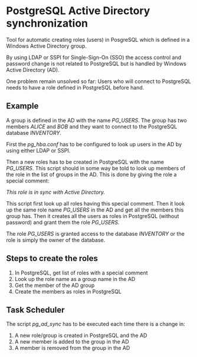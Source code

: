 PostgreSQL Active Directory synchronization
===========================================

Tool for automatic creating roles (users) in PosgreSQL which is defined in a 
Windows Active Directory group.

By using LDAP or SSPI for Single-Sign-On (SSO) the access control and password
change is not related to PostgreSQL but is handled by Windows Active Directory (AD).

One problem remain unsolved so far: Users who will connect to PostgreSQL 
needs to have a role defined in PostgreSQL before hand.

Example
-------

A group is defined in the AD with the name *PG_USERS*.
The group has two members *ALICE* and *BOB* and
they want to connect to the PostgreSQL
database *INVENTORY*.

First the *pg_hba.conf* has to be configured to look up
users in the AD by using either LDAP or SSPI.

Then a new roles has to be created in PostgreSQL with
the name *PG_USERS*. This script should in some way be 
told to look up members of the role in the list of groups
in the AD. This is done by giving the role a special comment:

   *This role is in sync with Active Directory.*

This script first look up all roles having this special comment.
Then it look up the same role name *PG_USERS* in the AD
and get all the members this group has.
Then it creates all the users as roles in PostgreSQL
(without password) and grant them the role *PG_USERS*.

The role *PG_USERS* is granted access to the database *INVENTORY*
or the role is simply the owner of the database.

Steps to create the roles
-------------------------

1. In PostgreSQL, get list of roles with a special comment
2. Look up the role name as a group name in the AD
3. Get the member of the AD group
4. Create the members as roles in PostgreSQL

Task Scheduler
--------------

The script *pg_ad_sync* has to be executed each time there
is a change in:

1. A new role/group is created in PostgreSQL and the AD
2. A new member is added to the group in the AD
3. A member is removed from the group in the AD
